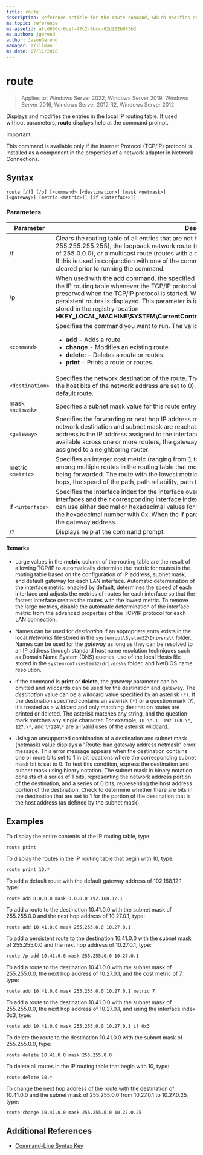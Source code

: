 ```yaml
---
title: route
description: Reference article for the route command, which modifies and displays entries in the local IP routing table.
ms.topic: reference
ms.assetid: afcd666c-0cef-47c2-9bcc-02d202b983b3
ms.author: jgerend
author: JasonGerend
manager: mtillman
ms.date: 07/11/2018
---
```


# route

>Applies to: Windows Server 2022, Windows Server 2019, Windows Server 2016, Windows Server 2012 R2, Windows Server 2012

Displays and modifies the entries in the local IP routing table. If used without parameters, **route** displays help at the command prompt.

> [!IMPORTANT]
> This command is available only if the Internet Protocol (TCP/IP) protocol is installed as a component in the properties of a network adapter in Network Connections.

## Syntax

```
route [/f] [/p] [<command> [<destination>] [mask <netmask>] [<gateway>] [metric <metric>]] [if <interface>]]
```

### Parameters

| Parameter | Description |
|--|--|
| /f | Clears the routing table of all entries that are not host routes (routes with a netmask of 255.255.255.255), the loopback network route (routes with a destination of 127.0.0.0 and a netmask of 255.0.0.0), or a multicast route (routes with a destination of 224.0.0.0 and a netmask of 240.0.0.0). If this is used in conjunction with one of the commands (such as add, change, or delete), the table is cleared prior to running the command. |
| /p | When used with the add command, the specified route is added to the registry and is used to initialize the IP routing table whenever the TCP/IP protocol is started. By default, added routes are not preserved when the TCP/IP protocol is started. When used with the print command, the list of persistent routes is displayed. This parameter is ignored for all other commands. Persistent routes are stored in the registry location **HKEY_LOCAL_MACHINE\SYSTEM\CurrentControlSet\Services\Tcpip\Parameters\PersistentRoutes**. |
| `<command>` | Specifies the command you want to run. The valid commands include:<ul><li>**add** - Adds a route.</li><li>**change** - Modifies an existing route.</li><li>**delete:** - Deletes a route or routes.</li><li>**print** - Prints a route or routes.</li></ul> |
| `<destination>` | Specifies the network destination of the route. The destination can be an IP network address (where the host bits of the network address are set to 0), an IP address for a host route, or 0.0.0.0 for the default route. |
| mask `<netmask>` | Specifies a subnet mask value for this route entry.If not specified, it defaults to 255.255.255.255. |
| `<gateway>` | Specifies the forwarding or next hop IP address over which the set of addresses defined by the network destination and subnet mask are reachable. For locally attached subnet routes, the gateway address is the IP address assigned to the interface that is attached to the subnet. For remote routes, available across one or more routers, the gateway address is a directly reachable IP address that is assigned to a neighboring router. |
| metric `<metric>` | Specifies an integer cost metric (ranging from 1 to 9999) for the route, which is used when choosing among multiple routes in the routing table that most closely match the destination address of a packet being forwarded. The route with the lowest metric is chosen. The metric can reflect the number of hops, the speed of the path, path reliability, path throughput, or administrative properties. |
| if `<interface>` | Specifies the interface index for the interface over which the destination is reachable. For a list of interfaces and their corresponding interface indexes, use the display of the route print command. You can use either decimal or hexadecimal values for the interface index. For hexadecimal values, precede the hexadecimal number with 0x. When the if parameter is omitted, the interface is determined from the gateway address. |
| /? | Displays help at the command prompt. |

#### Remarks

- Large values in the **metric** column of the routing table are the result of allowing TCP/IP to automatically determine the metric for routes in the routing table based on the configuration of IP address, subnet mask, and default gateway for each LAN interface. Automatic determination of the interface metric, enabled by default, determines the speed of each interface and adjusts the metrics of routes for each interface so that the fastest interface creates the routes with the lowest metric. To remove the large metrics, disable the automatic determination of the interface metric from the advanced properties of the TCP/IP protocol for each LAN connection.

- Names can be used for *destination* if an appropriate entry exists in the local *Networks* file stored in the `systemroot\System32\Drivers\\` folder. Names can be used for the *gateway* as long as they can be resolved to an IP address through standard host name resolution techniques such as Domain Name System (DNS) queries, use of the local Hosts file stored in the `systemroot\system32\drivers\\` folder, and NetBIOS name resolution.

- if the command is **print** or **delete**, the *gateway* parameter can be omitted and wildcards can be used for the destination and gateway. The *destination* value can be a wildcard value specified by an asterisk `(*)`. If the destination specified contains an asterisk `(*)` or a question mark (?), it's treated as a wildcard and only matching destination routes are printed or deleted. The asterisk matches any string, and the question mark matches any single character. For example, `10.\*.1, 192.168.\*`, `127.\*`, and `\*224\*` are all valid uses of the asterisk wildcard.

- Using an unsupported combination of a destination and subnet mask (netmask) value displays a "Route: bad gateway address netmask" error message. This error message appears when the destination contains one or more bits set to 1 in bit locations where the corresponding subnet mask bit is set to 0. To test this condition, express the destination and subnet mask using binary notation. The subnet mask in binary notation consists of a series of 1 bits, representing the network address portion of the destination, and a series of 0 bits, representing the host address portion of the destination. Check to determine whether there are bits in the destination that are set to 1 for the portion of the destination that is the host address (as defined by the subnet mask).

## Examples

To display the entire contents of the IP routing table, type:

```
route print
```

To display the routes in the IP routing table that begin with 10, type:

```
route print 10.*
```

To add a default route with the default gateway address of 192.168.12.1, type:

```
route add 0.0.0.0 mask 0.0.0.0 192.168.12.1
```

To add a route to the destination 10.41.0.0 with the subnet mask of 255.255.0.0 and the next hop address of 10.27.0.1, type:

```
route add 10.41.0.0 mask 255.255.0.0 10.27.0.1
```

To add a persistent route to the destination 10.41.0.0 with the subnet mask of 255.255.0.0 and the next hop address of 10.27.0.1, type:

```
route /p add 10.41.0.0 mask 255.255.0.0 10.27.0.1
```

To add a route to the destination 10.41.0.0 with the subnet mask of 255.255.0.0, the next hop address of 10.27.0.1, and the cost metric of 7, type:

```
route add 10.41.0.0 mask 255.255.0.0 10.27.0.1 metric 7
```

To add a route to the destination 10.41.0.0 with the subnet mask of 255.255.0.0, the next hop address of 10.27.0.1, and using the interface index 0x3, type:

```
route add 10.41.0.0 mask 255.255.0.0 10.27.0.1 if 0x3
```

To delete the route to the destination 10.41.0.0 with the subnet mask of 255.255.0.0, type:

```
route delete 10.41.0.0 mask 255.255.0.0
```

To delete all routes in the IP routing table that begin with 10, type:

```
route delete 10.*
```

To change the next hop address of the route with the destination of 10.41.0.0 and the subnet mask of 255.255.0.0 from 10.27.0.1 to 10.27.0.25, type:

```
route change 10.41.0.0 mask 255.255.0.0 10.27.0.25
```

## Additional References

- [Command-Line Syntax Key](command-line-syntax-key.md)
